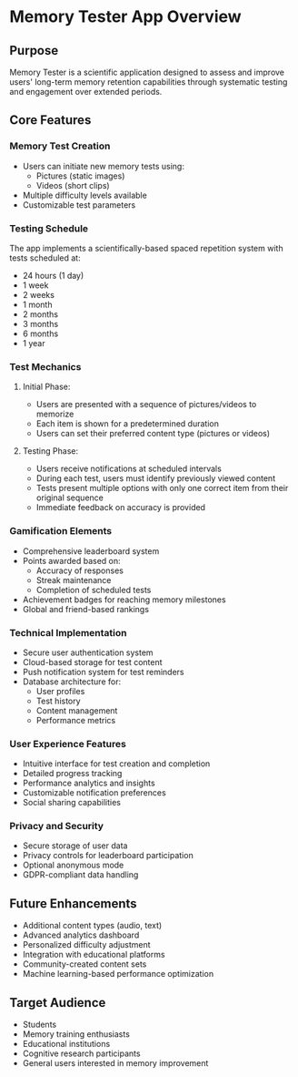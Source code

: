 # Memory Tester App Overview

## Purpose
Memory Tester is a scientific application designed to assess and improve users' long-term memory retention capabilities through systematic testing and engagement over extended periods.

## Core Features

### Memory Test Creation
- Users can initiate new memory tests using:
  - Pictures (static images)
  - Videos (short clips)
- Multiple difficulty levels available
- Customizable test parameters

### Testing Schedule
The app implements a scientifically-based spaced repetition system with tests scheduled at:
- 24 hours (1 day)
- 1 week
- 2 weeks
- 1 month
- 2 months
- 3 months
- 6 months
- 1 year

### Test Mechanics
1. Initial Phase:
   - Users are presented with a sequence of pictures/videos to memorize
   - Each item is shown for a predetermined duration
   - Users can set their preferred content type (pictures or videos)

2. Testing Phase:
   - Users receive notifications at scheduled intervals
   - During each test, users must identify previously viewed content
   - Tests present multiple options with only one correct item from their original sequence
   - Immediate feedback on accuracy is provided

### Gamification Elements
- Comprehensive leaderboard system
- Points awarded based on:
  - Accuracy of responses
  - Streak maintenance
  - Completion of scheduled tests
- Achievement badges for reaching memory milestones
- Global and friend-based rankings

### Technical Implementation
- Secure user authentication system
- Cloud-based storage for test content
- Push notification system for test reminders
- Database architecture for:
  - User profiles
  - Test history
  - Content management
  - Performance metrics

### User Experience Features
- Intuitive interface for test creation and completion
- Detailed progress tracking
- Performance analytics and insights
- Customizable notification preferences
- Social sharing capabilities

### Privacy and Security
- Secure storage of user data
- Privacy controls for leaderboard participation
- Optional anonymous mode
- GDPR-compliant data handling

## Future Enhancements
- Additional content types (audio, text)
- Advanced analytics dashboard
- Personalized difficulty adjustment
- Integration with educational platforms
- Community-created content sets
- Machine learning-based performance optimization

## Target Audience
- Students
- Memory training enthusiasts
- Educational institutions
- Cognitive research participants
- General users interested in memory improvement
